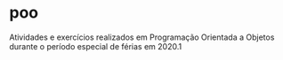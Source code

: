 # poo
Atividades e exercícios realizados em Programação Orientada a Objetos durante o período especial de férias em 2020.1
